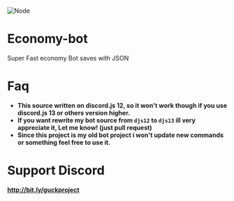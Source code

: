 ![Node](https://img.shields.io/badge/NODEJS-Stable-orange)

# Economy-bot
Super Fast economy Bot saves with JSON

# Faq
- **This source written on discord.js 12, so it won't work though if you use discord.js 13 or others version higher.**
- **If you want rewrite my bot source from `djs12` to `djs13` ill very appreciate it, Let me know! (just pull request)**
- **Since this project is my old bot project i won't update new commands or something feel free to use it.**

# Support Discord
**http://bit.ly/guckproject**

